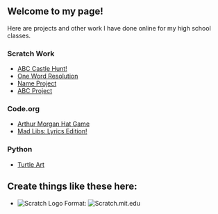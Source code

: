 ## Welcome to my page!

Here are projects and other work I have done online for my high school classes.

### Scratch Work

- [ABC Castle Hunt!](https://scratch.mit.edu/projects/255551887/)
- [One Word Resolution](https://scratch.mit.edu/projects/279478374/)
- [Name Project](https://scratch.mit.edu/projects/238460296/)
- [ABC Project](https://scratch.mit.edu/projects/245424608/)

### Code.org

- [Arthur Morgan Hat Game](https://studio.code.org/projects/applab/0LD9RHpDFf69poZxyfw1nE_gqvt82l0hDsl-H8yZ-KI)
- [Mad Libs: Lyrics Edition!](https://studio.code.org/projects/applab/q6HP7MTu6ycSc1Aft_HkSYypXxFenHAjB8hWN5l2ZfM)

### Python
- [Turtle Art](https://repl.it/@gavina_sebastia/yeetTurtleArt)


## Create things like these here:

- ![Scratch Logo](/desktop/scratch.jpeg)
  Format: ![Scratch.mit.edu](scratch.mit.edu)
